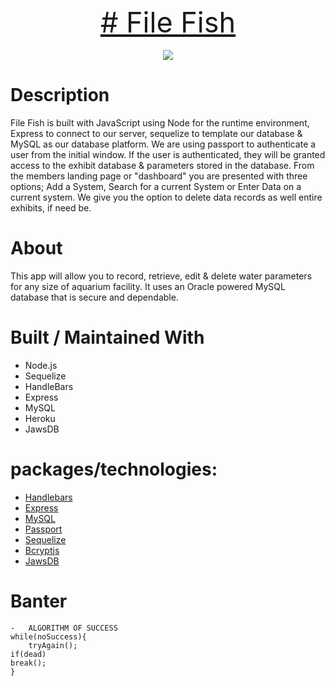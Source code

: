 

<p align="center">
  <!-- <b>Visit Live Site</b><br> -->
  <a href="https://file-fish.herokuapp.com/" style="font-size: 45px"> # File Fish</a> 
  <br><br>
  <img src="public/img/fileFish-dashboard.png">
</p>

# Description

File Fish is built with JavaScript using Node for the runtime environment, Express to connect to our server, sequelize to template our database & MySQL as our database platform. We are using passport to authenticate a user from the initial window. If the user is authenticated, they will be granted access to the exhibit database & parameters stored in the database. From the members landing page or "dashboard" you are presented with three options; Add a System, Search for a current System or Enter Data on a current system. We give you the option to delete data records as well entire exhibits, if need be.

# About

This app will allow you to record, retrieve, edit & delete water parameters for any size of aquarium facility.
It uses an Oracle powered MySQL database that is secure and dependable.

# Built / Maintained With

- Node.js
- Sequelize
- HandleBars
- Express
- MySQL
- Heroku
- JawsDB

# packages/technologies:

- [Handlebars](https://www.npmjs.com/package/handlebars)
- [Express](https://www.npmjs.com/package/express)
- [MySQL](https://www.npmjs.com/package/mysql)
- [Passport](https://www.npmjs.com/package/passport)
- [Sequelize](https://www.npmjs.com/package/sequelize)
- [Bcryptjs](https://www.npmjs.com/package/bcryptjs)
- [JawsDB](https://elements.heroku.com/addons/jawsdb)

# Banter

    -   ALGORITHM OF SUCCESS
    while(noSuccess){
        tryAgain();
    if(dead)
    break();
    }
